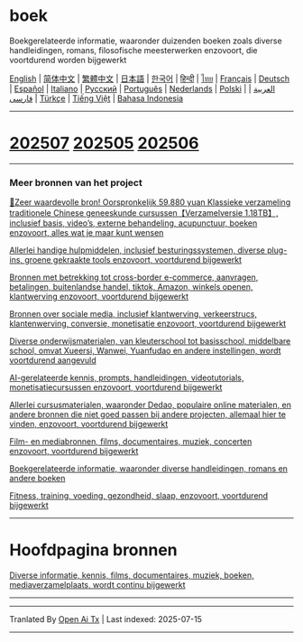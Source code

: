 # boek
Boekgerelateerde informatie, waaronder duizenden boeken zoals diverse handleidingen, romans, filosofische meesterwerken enzovoort, die voortdurend worden bijgewerkt

[English](https://openaitx.github.io/view.html?user=mswnlz&project=book&lang=en) | [简体中文](https://openaitx.github.io/view.html?user=mswnlz&project=book&lang=zh-CN) | [繁體中文](https://openaitx.github.io/view.html?user=mswnlz&project=book&lang=zh-TW) | [日本語](https://openaitx.github.io/view.html?user=mswnlz&project=book&lang=ja) | [한국어](https://openaitx.github.io/view.html?user=mswnlz&project=book&lang=ko) | [हिन्दी](https://openaitx.github.io/view.html?user=mswnlz&project=book&lang=hi) | [ไทย](https://openaitx.github.io/view.html?user=mswnlz&project=book&lang=th) | [Français](https://openaitx.github.io/view.html?user=mswnlz&project=book&lang=fr) | [Deutsch](https://openaitx.github.io/view.html?user=mswnlz&project=book&lang=de) | [Español](https://openaitx.github.io/view.html?user=mswnlz&project=book&lang=es) | [Italiano](https://openaitx.github.io/view.html?user=mswnlz&project=book&lang=it) | [Русский](https://openaitx.github.io/view.html?user=mswnlz&project=book&lang=ru) | [Português](https://openaitx.github.io/view.html?user=mswnlz&project=book&lang=pt) | [Nederlands](https://openaitx.github.io/view.html?user=mswnlz&project=book&lang=nl) | [Polski](https://openaitx.github.io/view.html?user=mswnlz&project=book&lang=pl) | [العربية](https://openaitx.github.io/view.html?user=mswnlz&project=book&lang=ar) | [فارسی](https://openaitx.github.io/view.html?user=mswnlz&project=book&lang=fa) | [Türkçe](https://openaitx.github.io/view.html?user=mswnlz&project=book&lang=tr) | [Tiếng Việt](https://openaitx.github.io/view.html?user=mswnlz&project=book&lang=vi) | [Bahasa Indonesia](https://openaitx.github.io/view.html?user=mswnlz&project=book&lang=id)

----------------
# [202507](https://raw.githubusercontent.com/mswnlz/book/main/202507.md) [202505](https://raw.githubusercontent.com/mswnlz/book/main/202505.md) [202506](https://raw.githubusercontent.com/mswnlz/book/main/202506.md)


---------------
### Meer bronnen van het project

[🎁Zeer waardevolle bron! Oorspronkelijk 59.880 yuan Klassieke verzameling traditionele Chinese geneeskunde cursussen【Verzamelversie 1.18TB】, inclusief basis, video’s, externe behandeling, acupunctuur, boeken enzovoort, alles wat je maar kunt wensen](https://github.com/mswnlz/chinese-traditional)

[Allerlei handige hulpmiddelen, inclusief besturingssystemen, diverse plug-ins, groene gekraakte tools enzovoort, voortdurend bijgewerkt](https://github.com/mswnlz/tools)


[Bronnen met betrekking tot cross-border e-commerce, aanvragen, betalingen, buitenlandse handel, tiktok, Amazon, winkels openen, klantwerving enzovoort, voortdurend bijgewerkt](https://github.com/mswnlz/cross-border)

[Bronnen over sociale media, inclusief klantwerving, verkeerstrucs, klantenwerving, conversie, monetisatie enzovoort, voortdurend bijgewerkt](https://github.com/mswnlz/self-media)

[ Diverse onderwijsmaterialen, van kleuterschool tot basisschool, middelbare school, omvat Xueersi, Wanwei, Yuanfudao en andere instellingen, wordt voortdurend aangevuld](https://github.com/mswnlz/edu-knowlege)

[AI-gerelateerde kennis, prompts, handleidingen, videotutorials, monetisatiecursussen enzovoort, voortdurend bijgewerkt](https://github.com/mswnlz/AIknowledge)

[Allerlei cursusmaterialen, waaronder Dedao, populaire online materialen, en andere bronnen die niet goed passen bij andere projecten, allemaal hier te vinden, enzovoort, voortdurend bijgewerkt](https://github.com/mswnlz/curriculum)

[Film- en mediabronnen, films, documentaires, muziek, concerten enzovoort, voortdurend bijgewerkt](https://github.com/mswnlz/movies)

[Boekgerelateerde informatie, waaronder diverse handleidingen, romans en andere boeken](https://github.com/mswnlz/book)

[Fitness, training, voeding, gezondheid, slaap, enzovoort, voortdurend bijgewerkt](https://github.com/mswnlz/healthy)

---------------

# Hoofdpagina bronnen
[Diverse informatie, kennis, films, documentaires, muziek, boeken, mediaverzamelplaats, wordt continu bijgewerkt](https://github.com/mswnlz)

---------------


---

Tranlated By [Open Ai Tx](https://github.com/OpenAiTx/OpenAiTx) | Last indexed: 2025-07-15

---